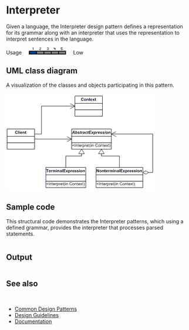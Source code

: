 # Interpreter

Given a language, the Interpreter design pattern defines a representation for its grammar along with an interpreter that uses the representation to interpret sentences in the language.

Usage     ![Usage](/pictures/usage1.png)     Low

## UML class diagram

A visualization of the classes and objects participating in this pattern.

![diagram](/pictures/diagrams/uml/design_patterns/interpreter.png)

## Sample code

This structural code demonstrates the Interpreter patterns, which using a defined grammar, provides the interpreter that processes parsed statements.

```cpp

```

## Output

```

```

## See also
​
* [Common Design Patterns](/docs/documentation/design_guidelines/common_design_patterns)
* [Design Guidelines](/docs/documentation/design_guidelines)
* [Documentation](/docs/documentation)
